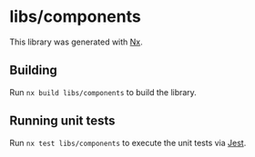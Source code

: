 # libs/components

This library was generated with [Nx](https://nx.dev).

## Building

Run `nx build libs/components` to build the library.

## Running unit tests

Run `nx test libs/components` to execute the unit tests via [Jest](https://jestjs.io).
